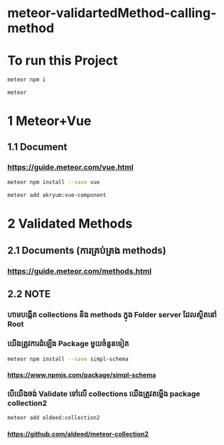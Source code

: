 # meteor-validartedMethod-calling-method
# To run this Project
```bash
meteor npm i
 ```
```bash
meteor
```

# 1 Meteor+Vue

## 1.1 Document

### https://guide.meteor.com/vue.html
```bash
meteor npm install --save vue
```

```bash
meteor add akryum:vue-component
```
# 2 Validated Methods

## 2.1 Documents (ការគ្រប់គ្រង methods​)

### https://guide.meteor.com/methods.html

## 2.2 NOTE

### ហាមបង្កើត collections និង methods ក្នុង Folder server ដែលស្ថិតនៅ Root

### យើងត្រូវការដំឡើង Package មួយចំនួនទៀត
```bash
meteor npm install --save simpl-schema
```
#### https://www.npmjs.com/package/simpl-schema

### បើយើងចង់ Validate ទៅលើ collections យើងត្រូវតម្លើង package collection2
```bash
meteor add aldeed:collection2
```
#### https://github.com/aldeed/meteor-collection2
